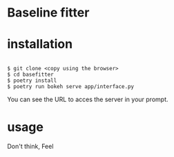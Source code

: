 # Baseline fitter

# installation

```shell

$ git clone <copy using the browser>
$ cd basefitter
$ poetry install
$ poetry run bokeh serve app/interface.py
```
You can see the URL to acces the server in your prompt.

# usage

Don't think, Feel
